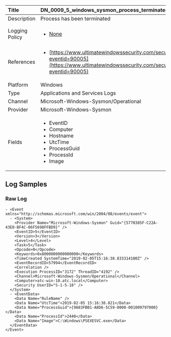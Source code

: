 | Title          | DN_0009_5_windows_sysmon_process_terminated                                                                                                      |
|:---------------|:-----------------------------------------------------------------------------------------------------------------|
| Description    | Process has been terminated
                                                                                                |
| Logging Policy | <ul><li>[None](../Logging_Policies/None.md)</li></ul> |
| References     | <ul><li>[https://www.ultimatewindowssecurity.com/securitylog/encyclopedia/event.aspx?eventid=90005](https://www.ultimatewindowssecurity.com/securitylog/encyclopedia/event.aspx?eventid=90005)</li></ul>                                  |
| Platform       | Windows   |
| Type           | Applications and Services Logs 		|
| Channel        | Microsoft-Windows-Sysmon/Operational    |
| Provider       | Microsoft-Windows-Sysmon   |
| Fields         | <ul><li>EventID</li><li>Computer</li><li>Hostname</li><li>UtcTime</li><li>ProcessGuid</li><li>ProcessId</li><li>Image</li></ul>                                               |


## Log Samples

### Raw Log

```
- <Event xmlns="http://schemas.microsoft.com/win/2004/08/events/event">
  - <System>
    <Provider Name="Microsoft-Windows-Sysmon" Guid="{5770385F-C22A-43E0-BF4C-06F5698FFBD9}" /> 
    <EventID>5</EventID> 
    <Version>3</Version> 
    <Level>4</Level> 
    <Task>5</Task> 
    <Opcode>0</Opcode> 
    <Keywords>0x8000000000000000</Keywords> 
    <TimeCreated SystemTime="2019-02-05T15:16:38.833314100Z" /> 
    <EventRecordID>57994</EventRecordID> 
    <Correlation /> 
    <Execution ProcessID="3172" ThreadID="4192" /> 
    <Channel>Microsoft-Windows-Sysmon/Operational</Channel> 
    <Computer>atc-win-10.atc.local</Computer> 
    <Security UserID="S-1-5-18" /> 
  </System>
  - <EventData>
    <Data Name="RuleName" /> 
    <Data Name="UtcTime">2019-02-05 15:16:38.821</Data> 
    <Data Name="ProcessGuid">{9683FBB1-A8D6-5C59-0000-001009797000}</Data> 
    <Data Name="ProcessId">2440</Data> 
    <Data Name="Image">C:\Windows\PSEXESVC.exe</Data> 
  </EventData>
</Event>

```




